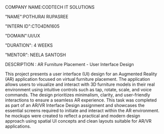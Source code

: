 COMPANY NAME:CODTECH IT SOLUTIONS

"NAME":POTHURAI RUPASREE

"INTERN ID":CTO4DN1605

"DOMAIN":UI/UX

"DURATION": 4 WEEKS

"MENTOR": NEELA SANTOSH

DESCRIPTION :
AR Furniture Placement - User Interface Design

This project presents a user interface (UI) design for an Augmented Reality (AR) application focused on virtual furniture placement. The application allows users to visualize and interact with 3D furniture models in their real environment using intuitive controls such as tap, rotate, scale, and voice commands. The design prioritizes minimalism, clarity, and user-friendly interactions to ensure a seamless AR experience. This task was completed as part of an AR/VR Interface Design assignment and showcases the essential screens required to initiate and interact within the AR environment.
he mockups were created to reflect a practical and modern design approach using spatial UI concepts and clean layouts suitable for AR/VR applications.

